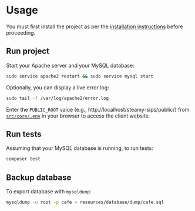 # Usage

You must first install the project as per the [installation instructions](INSTALLATION_GUIDE.md) before
proceeding.

## Run project

Start your Apache server and your MySQL database:

```bash
sudo service apache2 restart && sudo service mysql start
```

Optionally, you can display a live error log:

```bash
sudo tail -f /var/log/apache2/error.log
```

Enter the `PUBLIC_ROOT` value (e.g., http://localhost/steamy-sips/public/) from [`src/core/.env`](../src/core/.env) in
your browser
to access the client website.

## Run tests

Assuming that your MySQL database is running, to run tests:

```bash
composer test
```

## Backup database

To export database with `mysqldump`:

```bash
mysqldump -u root -p cafe > resources/database/dump/cafe.sql
```
